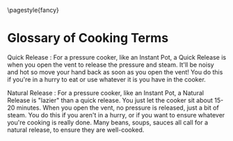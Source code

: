 \pagestyle{fancy}
# Glossary of Cooking Terms

Quick Release
: For a pressure cooker, like an Instant Pot, a Quick Release is when you open
the vent to release the pressure and steam. It'll be noisy and hot so move your
hand back as soon as you open the vent! You do this if you're in a hurry to eat
or use whatever it is you have in the cooker.

Natural Release
: For a pressure cooker, like an Instant Pot, a Natural Release is "lazier" than
a quick release. You just let the cooker sit about 15-20 minutes. When you open
the vent, no pressure is released, just a bit of steam. You do this if you 
aren't in a hurry, or if you want to ensure whatever you're cooking is really
done. Many beans, soups, sauces all call for a natural release, to ensure they
are well-cooked.

